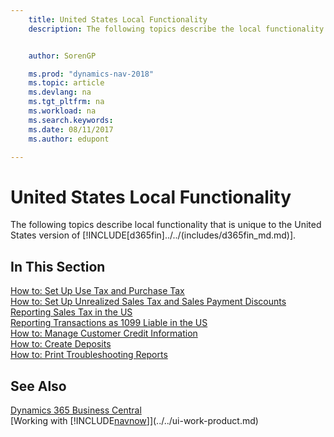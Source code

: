 ```yaml
---
    title: United States Local Functionality
    description: The following topics describe the local functionality in the United States version of [!INCLUDE[navnow](../../includes/navnow_md.md)].


    author: SorenGP

    ms.prod: "dynamics-nav-2018"
    ms.topic: article
    ms.devlang: na
    ms.tgt_pltfrm: na
    ms.workload: na
    ms.search.keywords:
    ms.date: 08/11/2017
    ms.author: edupont

---
```

# United States Local Functionality
The following topics describe local functionality that is unique to the United States version of [!INCLUDE[d365fin]../../(includes/d365fin_md.md)].

## In This Section  
  [How to: Set Up Use Tax and Purchase Tax](how-to-set-up-use-tax-and-purchase-tax.md)  
  [How to: Set Up Unrealized Sales Tax and Sales Payment Discounts](how-to-set-up-unrealized-sales-tax-and-sales-payment-discounts.md)  
  [Reporting Sales Tax in the US](us-sales-tax.md)  
  [Reporting Transactions as 1099 Liable in the US](tax-1099.md)  
  [How to: Manage Customer Credit Information](how-to-manage-customer-credit-information.md)  
  [How to: Create Deposits](how-to-create-deposits.md)  
  [How to: Print Troubleshooting Reports](how-to-print-troubleshooting-reports.md)

## See Also
[Dynamics 365 Business Central](https://docs.microsoft.com/dynamics365/business-central/)  
[Working with [!INCLUDE[navnow](../../includes/navnow_md.md)]](../../ui-work-product.md)    
